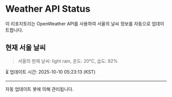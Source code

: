 
# Weather API Status

이 리포지토리는 OpenWeather API를 사용하여 서울의 날씨 정보를 자동으로 업데이트합니다.

## 현재 서울 날씨
> 서울의 현재 날씨: light rain, 온도: 20°C, 습도: 82%

⏳ 업데이트 시간: 2025-10-10 05:23:13 (KST)

---
자동 업데이트 봇에 의해 관리됩니다.
